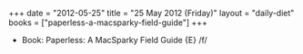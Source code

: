 +++
date = "2012-05-25"
title = "25 May 2012 (Friday)"
layout = "daily-diet"
books = ["paperless-a-macsparky-field-guide"]
+++


* Book: Paperless: A MacSparky Field Guide {E} /f/
